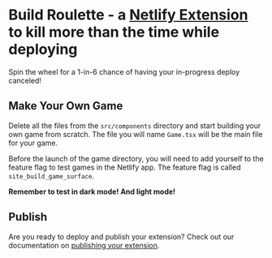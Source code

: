 # Build Roulette - a [Netlify Extension](https://sdk.netlify.com) to kill more than the time while deploying

Spin the wheel for a 1-in-6 chance of having your in-progress deploy canceled!

## Make Your Own Game

Delete all the files from the `src/components` directory and start building your own game from scratch. The file you will name `Game.tsx` will be the main file for your game.

Before the launch of the game directory, you will need to add yourself to the feature flag to test games in the Netlify app. The feature flag is called `site_build_game_surface`.

**Remember to test in dark mode! And light mode!**

## Publish

Are you ready to deploy and publish your extension? Check out our documentation on [publishing your extension](https://developers.netlify.com/sdk/publish/).
